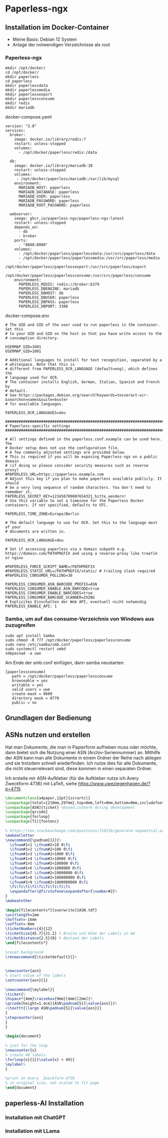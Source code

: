 # Paperless-ngx

## Installation im Docker-Container

* Meine Basis: Debian 12 System
* Anlage der notwendigen Verzeichnisse als root

### Paperless-ngx

```
mkdir /opt/docker/
cd /opt/docker/
mkdir paperless
cd paperless
mkdir paperlessdata
mkdir paperlessmedia
mkdir paperlessexport
mkdir paperlessconsume
mkdir redis
mkdir mariadb
```

docker-compose.yaml

```
version: "3.8"
services:
  broker:
    image: docker.io/library/redis:7
    restart: unless-stopped
    volumes:
      - /opt/docker/paperless/redis:/data

  db:
    image: docker.io/library/mariadb:10
    restart: unless-stopped
    volumes:
     - /opt/docker/paperless/mariadb:/var/lib/mysql
    environment:
      MARIADB_HOST: paperless
      MARIADB_DATABASE: paperless
      MARIADB_USER: paperless
      MARIADB_PASSWORD: paperless
      MARIADB_ROOT_PASSWORD: paperless

  webserver:
    image: ghcr.io/paperless-ngx/paperless-ngx:latest
    restart: unless-stopped
    depends_on:
      - db
      - broker
    ports:
      - "8888:8000"
    volumes:
      - /opt/docker/paperless/paperlessdata:/usr/src/paperless/data
      - /opt/docker/paperless/paperlessmedia:/usr/src/paperless/media
      - /opt/docker/paperless/paperlessexport:/usr/src/paperless/export
      - /opt/docker/paperless/paperlessconsume:/usr/src/paperless/consume
    environment:
      PAPERLESS_REDIS: redis://broker:6379
      PAPERLESS_DBENGINE: mariadb
      PAPERLESS_DBHOST: db
      PAPERLESS_DBUSER: paperless
      PAPERLESS_DBPASS: paperless
      PAPERLESS_DBPORT: 3306
```

docker-compose.env

```
# The UID and GID of the user used to run paperless in the container. Set this
# to your UID and GID on the host so that you have write access to the
# consumption directory.

USERMAP_UID=1001
USERMAP_GID=1001

# Additional languages to install for text recognition, separated by a
# whitespace. Note that this is
# different from PAPERLESS_OCR_LANGUAGE (default=eng), which defines the
# language used for OCR.
# The container installs English, German, Italian, Spanish and French by
# default.
# See https://packages.debian.org/search?keywords=tesseract-ocr-&searchon=names&suite=buster
# for available languages.

PAPERLESS_OCR_LANGUAGES=deu

###############################################################################
# Paperless-specific settings
###############################################################################

# All settings defined in the paperless.conf.example can be used here. The
# Docker setup does not use the configuration file.
# A few commonly adjusted settings are provided below.
# This is required if you will be exposing Paperless-ngx on a public domain
# (if doing so please consider security measures such as reverse proxy)
#PAPERLESS_URL=https://paperless.example.com
# Adjust this key if you plan to make paperless available publicly. It should
# be a very long sequence of random characters. You don't need to remember it.
PAPERLESS_SECRET_KEY=123456789087654321_bitte_aendern!
# Use this variable to set a timezone for the Paperless Docker containers. If not specified, defaults to UTC.

PAPERLESS_TIME_ZONE=Europe/Berlin

# The default language to use for OCR. Set this to the language most of your
# documents are written in.

PAPERLESS_OCR_LANGUAGE=deu

# Set if accessing paperless via a domain subpath e.g. https://domain.com/PATHPREFIX and using a reverse-proxy like traefik or nginx

#PAPERLESS_FORCE_SCRIPT_NAME=/PATHPREFIX
#PAPERLESS_STATIC_URL=/PATHPREFIX/static/ # trailing slash required
#PAPERLESS_CONSUMER_POLLING=30

PAPERLESS_CONSUMER_ASN_BARCODE_PREFIX=ASN
PAPERLESS_CONSUMER_ENABLE_ASN_BARCODE=true
PAPERLESS_CONSUMER_ENABLE_BARCODES=true
PAPERLESS_CONSUMER_BARCODE_SCANNER=ZXING
# Explizites Einschalten der Web API, eventuell nicht notwendig
PAPERLESS_ENABLE_API: 1
```

### Samba, um auf das consume-Verzeichnis von Windows aus zuzugreifen


```
sudo apt install Samba
sudo chmod -R 777 /opt/docker/paperless/paperlessconsume
sudo nano /etc/samba/smb.conf
sudo systemctl restart smbd
smbpasswd -a uwe
```

Am Ende der smb.conf einfügen, dann samba neustarten:

```
[paperlessconsume]
   path = /opt/docker/paperless/paperlessconsume
   browseable = yes
   writable = yes
   valid users = uwe
   create mask = 0660
   directory mask = 0770
   public = no
```






## Grundlagen der Bedienung



## ASNs nutzen und erstellen

Hat man Dokumente, die man in Papierform aufheben muss oder möchte, dann bietet sich die Nutzung einer ASN (Archiv-Seriennummer) an. Mithilfe der ASN kann man alle Dokumente in einem Ordner der Reihe nach ablegen und sie trotzdem schnell wiederfinden. Ich nutze dies für alle Dokumente, die nicht steuerrelevant sind, diese kommen in einen separaten Ordner.

Ich erstelle mir ASN-Aufkleber (für die Aufkleber nutze ich Avery Zweckform 4736)  mit LaTeX, siehe https://www.uweziegenhagen.de/?p=4715.


```LaTeX
\documentclass[a4paper,12pt]{scrartcl}
\usepackage[total={210mm,297mm},top=0mm,left=0mm,bottom=0mm,includefoot]{geometry}
\usepackage[ASN]{ticket} %boxed,cutmark during development
\usepackage{qrcode} 
\usepackage{forloop}
\usepackage[T1]{fontenc}
 
% https://tex.stackexchange.com/questions/716116/generate-sequential-padded-barcodes-with-qrcode?noredirect=1#comment1780003_716116
\makeatletter
\newcommand{\padnum}[2]{%
  \ifnum#1>1 \ifnum#2<10 0\fi
  \ifnum#1>2 \ifnum#2<100 0\fi
  \ifnum#1>3 \ifnum#2<1000 0\fi
  \ifnum#1>4 \ifnum#2<10000 0\fi
  \ifnum#1>5 \ifnum#2<100000 0\fi
  \ifnum#1>6 \ifnum#2<1000000 0\fi
  \ifnum#1>7 \ifnum#2<10000000 0\fi
  \ifnum#1>8 \ifnum#2<100000000 0\fi
  \ifnum#1>9 \ifnum#2<1000000000 0\fi
  \fi\fi\fi\fi\fi\fi\fi\fi\fi
  \expandafter\@firstofone\expandafter{\number#2}%
}
\makeatother
 
\begin{filecontents*}[overwrite]{ASN.tdf}
\unitlength=1mm
\hoffset=-16mm
\voffset=-8mm
\ticketNumbers{4}{12}
\ticketSize{45.7}{21.2} % Breite und Höhe der Labels in mm
\ticketDistance{2.5}{0} % Abstand der Labels
\end{filecontents*}
 
%reset background 
\renewcommand{\ticketdefault}{}%
 
 
\newcounter{asn}
% start value of the labels
\setcounter{asn}{1}
 
\newcommand{\mylabel}{
\ticket{%
\hspace*{4mm}\raisebox{9mm}[4mm][2mm]{%
\qrcode[height=1.4cm]{ASN\padnum{5}{\value{asn}}}%
~\texttt{\large ASN\padnum{5}{\value{asn}}}
}
\stepcounter{asn}
}
}
 
\begin{document}
 
% just for the loop
\newcounter{x}
% create 48 labels
\forloop{x}{1}{\value{x} < 49}{
\mylabel%
}
 
%print on Avery  Zweckform 4736
% in original size, not scaled to fit page
\end{document}
```

## paperless-AI Installation

### Installation mit ChatGPT


### Installation mit LLama
